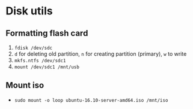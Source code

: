 # Disk utils

## Formatting flash card

1. `fdisk /dev/sdc`
2. `d` for deleting old partition, `n` for creating partition (primary), `w` to write
3. `mkfs.ntfs /dev/sdc1`
4. `mount /dev/sdc1 /mnt/usb`

## Mount iso
- `sudo mount -o loop ubuntu-16.10-server-amd64.iso /mnt/iso`
